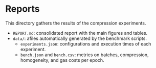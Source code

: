 # Reports

This directory gathers the results of the compression experiments.

- `REPORT.md`: consolidated report with the main figures and tables.
- `data/`: afiles automatically generated by the benchmark scripts.
  - `experiments.json`: configurations and execution times of each experiment.
  - `bench.json` and `bench.csv`: metrics on batches, compression, homogeneity, and gas costs per epoch.

